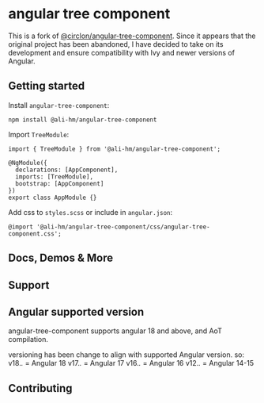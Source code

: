 # angular tree component
This is a fork of [@circlon/angular-tree-component](https://github.com/CirclonGroup/angular-tree-component). 
Since it appears that the original project has been abandoned, I have decided to take on its development and ensure compatibility with Ivy and newer versions of Angular.
## Getting started

Install `angular-tree-component`:

```npm install @ali-hm/angular-tree-component```

Import `TreeModule`:

```
import { TreeModule } from '@ali-hm/angular-tree-component';

@NgModule({
  declarations: [AppComponent],
  imports: [TreeModule],
  bootstrap: [AppComponent]
})
export class AppModule {}
```

Add css to `styles.scss` or include in `angular.json`:

```
@import '@ali-hm/angular-tree-component/css/angular-tree-component.css';
```

## Docs, Demos & More

## Support

## Angular supported version

angular-tree-component supports angular 18 and above, and AoT compilation.

versioning has been change to align with supported Angular version.
so:
v18.*.* = Angular 18
v17.*.* = Angular 17
v16.*.* = Angular 16
v12.*.* = Angular 14-15
## Contributing


